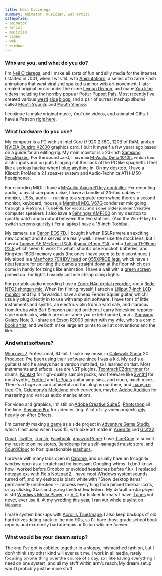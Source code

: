 ```yaml
---
title: Neil Cicierega
summary: Animator, musician, web artist
categories:
- animator
- artist
- musician
- video
- web
- windows
---
```


### Who are you, and what do you do?

I'm [Neil Cicierega](http://www.neilcic.com/ "Neil's website."), and I make all sorts of fun and silly media for the Internet. I started in 2001, when I was 14, with [Animutations](http://www.animutation.com/ "Neil's Flash animations."), a series of bizarre Flash animations that went viral and sparked a minor web art movement. I later created original music under the name [Lemon Demon](http://www.lemondemon.com/ "Neil's music."), and many [YouTube videos](https://www.youtube.com/user/NeilCicierega "Neil's YouTube videos.") including the horribly popular [Potter Puppet Pals](https://www.youtube.com/watch?v=Tx1XIm6q4r4 "Neil's Harry Potter puppet video."). Most recently I've created various [weird](http://www.windows95tips.com/ "Neil's serious Windows 95 tips.") [side](http://outslide.tumblr.com/ "Neil's SlideShare image collection.") [blogs](http://google-suggest.tumblr.com/ "Neil's collection og Google search suggestions."), and a pair of surreal mashup albums called [Mouth Sounds](http://www.neilcic.com/mouthsounds "Neil's mashup album.") and [Mouth Silence](http://www.neilcic.com/mouthsilence "Neil's other mashup album.").

I continue to make original music, YouTube videos, and animated GIFs. I have a Patreon [right here](https://www.patreon.com/NeilC "Neil's Patreon account.").

### What hardware do you use?

My computer is a PC with an Intel Core i7 920 2.66G, 12GB of RAM, and an [NVIDIA Quadro K2000][quadro-k2000] graphics card. I built it myself a few years ago based on a guide for an editing rig. My main monitor is a 23-inch [Samsung SyncMaster][syncmaster-2343bwx]. For the sound card, I have an [M-Audio Delta 1010lt][delta-1010lt], which has all its inputs and outputs hanging out the back of the PC like spaghetti. I feel like a serious hacker when I plug anything in. On my desktop, I have a [Klipsch ProMedia 2.1][promedia-2.1] speaker system and [Audio-Technica ATH-M50][ath-m50] headphones.

For recording MIDI, I have a [M-Audio Axiom 61 key controller][axiom-61]. For recording audio, to avoid computer noise, I have a bundle of 25-foot cables -- monitor, USBs, audio -- running to a separate room where there's a second monitor, keyboard, mouse, a [Marshall MXL V67G][mxl-v67g] condenser mic going through a [PreSonus TubePRE][tubepre] for vocals, and some older junkier Creative computer speakers. I also have a [Behringer AMP800][amp800] on my desktop to quickly patch audio output between the two stations. (And the Win-P key to switch screens quickly.) For a laptop I have a 15-inch [Toshiba][satellite-radius-p55w-b5318].

My camera is a [Canon EOS 7D][eos-7d]. I bought it when DSLRs were an
exciting new concept and it's served me really well. I never use the stock lens, but I have a [Tamron AF 17-50mm f/2.8][af-17-50mm-f2.8-xr-di-ii-ld], [Sigma 24mm f/1.8][24mm-f1.8-ex-dg], and a [Tokina 11-16mm f/2.8][11-16mm-f2.8-at-x116-pro-dx] which seem to work for what I shoot. I use knockoff batteries, and Kingston 16GB memory cards (the ones I have seem to be discontinued.) My tripod is a [Manfrotto 701HDV head][701hdv-pro-fluid-video-mini-head] on [055XPROB legs][055xprob], which have a neat feature for pointing the camera straight down at the floor which can come in handy for things like animation. I have a wall with a [green screen][chroma-key-green] pinned up. For lights I usually just use cheap clamp lights.

For portable audio recording I use a [Zoom H4n digital recorder][h4n], and a [Rode NTG2 shotgun mic][ntg2]. When I'm filming myself, I attach a [Lilliput 7-inch LCD monitor][668gl-70np-h-y] and flip it forwards. I have a cheap Fender Squier guitar, which I usually plug directly in to use with amp sim software. I have tons of little instruments and synths, an electric violin from a yard sale, and maracas from Aruba with Bart Simpson painted on them. I carry Moleskine reporter-style notebooks, which are nicer when you're left-handed, and a [Samsung Galaxy Note 3][galaxy-note-3]. I share an [Epson R2000 printer][stylus-photo-r2000] with my wife, who's a [comic book artist](http://www.mingdoyle.com/ "Ming's website."), and we both make large art prints to sell at conventions and the like.

### And what software?

[Windows 7][windows-7] Professional, 64-bit. I make my music in [Cakewalk Sonar][sonar] X3 Producer. I've been using their software since I was a kid. My dad's a guitarist and he always had a version installed, so I learned on that. Most instruments and effects I use are VST plugins. [Toontrack EZdrummer][ezdrummer] for drums, [Kontakt][] for high-quality sample packs, and freeware like [Synth1][] for most synths, [Fretted][fretted-synth] and [LePou's](http://lepouplugins.blogspot.com/ "Leo's plugin website.") guitar amp sims, and much, much more... There's a huge amount of useful and fun plugins out there, and [many are free](http://bedroomproducersblog.com/free-vst-plugins/ "An article about the best free VST plugins."). Oh, [Celemony's Melodyne][melodyne] pitch correction, maybe. [Adobe Audition][audition] for mastering and various audio manipulations.

For video and graphics, I'm still on [Adobe Creative Suite 5][creative-suite]. [Photoshop][] all the time. [Premiere Pro][premiere-pro] for video editing. A lot of my video projects [rely](https://www.youtube.com/watch?v=LvrCoDZUwRg "Neil's Goosebumps video on YouTube.") [heavily](https://www.youtube.com/watch?v=XAsPeY8BsQU "Neil's MOUTH video on YouTube.") on [After Effects][after-effects].

I'm currently making [a game](https://twitter.com/iconarchitect10 "Neil's game's Twitter account.") as a side project in [Adventure Game Studio][adventure-game-studio], which I last used when I was 15, with pixel art made in [Aseprite][] and [GrafX2][].

[Gmail][], [Twitter][], [Tumblr][], [Facebook][]. [Amazon Prime][amazon-prime]. I use [TuneCore][] to submit my music to online stores, [Bandcamp][] for a self-managed [music store](http://lemondemon.bandcamp.com/ "Neil's Bandcamp store."), and [SoundCloud][] to host questionable [mashups](https://soundcloud.com/neilcic "Neil's SoundCloud account.").

I browse with many tabs open in [Chrome][], and usually have an Incognito window open as a scratchpad for incessant Googling whims. I don't know how I worked before [Dropbox][] or avoided headaches before [f.lux][]. I replaced notepad.exe with [Flo's Notepad2][notepad2]. I have most Windows system sounds turned off, and my desktop is blank white with "Show desktop items" permanently unchecked -- I access everything from pinned taskbar icons, or by clicking Start and typing the first few letters. My default media player is still [Windows Media Player][windows-media-player], or [VLC][] for trickier formats. I have [iTunes][] but never, ever use it. At my wedding this year, I ran our whole playlist on [Winamp][].

I make system backups with [Acronis True Image][true-image]. I also keep backups of old hard drives dating back to the mid-90s, so I'll have those grade school book reports and extremely bad attempts at fiction with me forever.

### What would be your dream setup?

The one I've got is cobbled together in a sloppy, mismatched fashion, but I don't think any other kind will ever suit me. I work in all media, rarely focusing on one thing over the course of a day, so I like having everything I need on one system, and all my stuff within arm's reach. My dream setup would probably just be more stuff.

[055xprob]: https://www.amazon.com/dp/B00IQ7PT50 "Tripod legs."
[11-16mm-f2.8-at-x116-pro-dx]: https://www.amazon.com/dp/B0014Z3XMC "A zoom lens."
[24mm-f1.8-ex-dg]: https://www.amazon.com/dp/B00005RKSO "A macro lens."
[668gl-70np-h-y]: https://www.lilliputuk.com/monitors/hdmi/668gl/ "A 7 inch HDMI field monitor."
[701hdv-pro-fluid-video-mini-head]: http://www.manfrotto.us/701hdv-pro-fluid-video-mini-head "An adjustable tripod head."
[af-17-50mm-f2.8-xr-di-ii-ld]: https://www.amazon.com/dp/B000EXR0SI "A camera lens."
[amp800]: https://www.musictribe.com/Categories/Behringer/Signal-Processors/Headphone-Amplifiers/AMP800/p/P0331 "A headphone amplifier."
[ath-m50]: https://www.audio-technica.com/cms/headphones/0edf909675b1be4d/index.html "Studio headphones."
[axiom-61]: https://m-audio.com/products/en_us/Axiom61.html "A USB MIDI controller."
[chroma-key-green]: http://www.eefx.com/eefx2/store/chroma_key_greenscreen_bk.html "A green screen backdrop.."
[delta-1010lt]: http://www.m-audio.com/products/view/delta-1010lt "A soundcard with multiple input sources."
[eos-7d]: https://www.usa.canon.com/cusa/consumer/products/cameras/slr_cameras/eos_7d "An 18 megapixel digital SLR."
[galaxy-note-3]: https://en.wikipedia.org/wiki/Samsung_Galaxy_Note_3 "A phone/tablet."
[h4n]: https://www.zoom.co.jp/english/products/h4n/ "A digital audio recorder."
[mxl-v67g]: http://www.mxlmics.com/microphones/studio/V67g/ "A condenser microphone."
[ntg2]: http://www.rodemic.com/microphones/ntg-2 "A condenser shotgun microphone."
[promedia-2.1]: https://www.klipsch.com/promedia-2-1-computer-speakers "Computer speakers."
[quadro-k2000]: https://www.amazon.com/NVIDIA-Quadro-K2000-Graphics-PNY/dp/B00BLTE7DA "A video card."
[satellite-radius-p55w-b5318]: http://www.toshiba.com/us/computers/laptops/satellite/Radius/P55W-B5318 "A 15.6 inch touchscreen laptop."
[stylus-photo-r2000]: https://www.amazon.com/Epson-Wireless-Wide-Format-Printer-C11CB35201/dp/B00507NEBA "A printer that supports archival prints."
[syncmaster-2343bwx]: https://www.amazon.com/Samsung-2343BWX-23-Inch-LCD-Monitor/dp/B001N0H8YW "A 23 inch LCD monitor."
[tubepre]: https://www.presonus.com/products/TubePRE "A single channel preamp."
[adventure-game-studio]: https://www.adventuregamestudio.co.uk/ "A GUI for creating point-and-click games."
[after-effects]: https://www.adobe.com/products/aftereffects.html "Motion graphics and video editing software."
[amazon-prime]: https://en.wikipedia.org/wiki/Amazon.com#Amazon_Prime "A membership service for Amazon."
[aseprite]: https://www.aseprite.org/ "A pixel editor and animation tool."
[audition]: https://creative.adobe.com/products/audition "An audio editing software suite."
[bandcamp]: https://bandcamp.com/ "A service for buying music directly from artists."
[chrome]: https://www.google.com/intl/en/chrome/browser/ "A WebKit-based browser, where each tab runs in its own thread."
[creative-suite]: https://www.adobe.com/creativecloud.html "A collection of design tools."
[dropbox]: https://www.dropbox.com/ "Online syncing and storage."
[ezdrummer]: https://en.wikipedia.org/wiki/EZdrummer "Drum sampler software."
[f.lux]: https://justgetflux.com/ "A tool to make the colour of your screen adapt to the current time of day."
[facebook]: https://www.facebook.com/ "A social networking site."
[fretted-synth]: https://rekkerd.org/fretted-synth/ "A collection of synthesiser instruments."
[gmail]: https://mail.google.com/mail/ "Web-based email."
[grafx2]: http://pulkomandy.tk/projects/GrafX2 "A bitmap image editor."
[itunes]: https://www.apple.com/itunes/ "A jukebox application and online store."
[kontakt]: https://www.native-instruments.com/en/products/komplete/samplers/kontakt-5/ "A large sound library."
[melodyne]: https://www.celemony.com/en/melodyne/what-is-melodyne "Specialised audio editing software."
[notepad2]: http://www.flos-freeware.ch/notepad2.html "A basic text editor."
[photoshop]: https://www.adobe.com/products/photoshop.html "A bitmap image editor."
[premiere-pro]: https://en.wikipedia.org/wiki/Adobe_Premiere_Pro "A video editing suite."
[sonar]: http://www.cakewalk.com/products/sonar/ "Audio editing software."
[soundcloud]: https://soundcloud.com/ "An audio creation and sharing service."
[synth1]: http://www.geocities.jp/daichi1969/softsynth/ "Synthesiser software."
[true-image]: https://www.acronis.com/en-us/personal/computer-backup/ "Backup software for Windows."
[tumblr]: https://www.tumblr.com/ "An online personal publishing platform."
[tunecore]: https://www.tunecore.com/ "A service for distributing music to online music stores."
[twitter]: https://twitter.com/ "An online micro-blogging platform."
[vlc]: http://www.videolan.org/vlc/ "An open-source media player."
[winamp]: http://www.winamp.com/ "A media player."
[windows-7]: https://en.wikipedia.org/wiki/Windows_7 "An operating system."
[windows-media-player]: https://en.wikipedia.org/wiki/Windows_Media_Player "Audio/media jukebox software."
